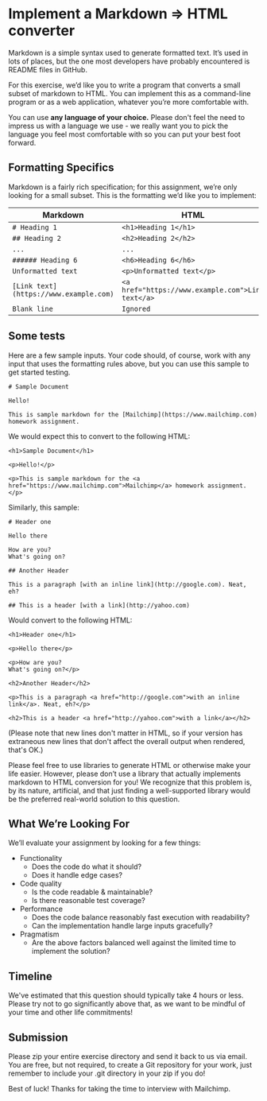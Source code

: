 # Implement a Markdown => HTML converter

Markdown is a simple syntax used to generate formatted text. It’s used in lots
of places, but the one most developers have probably encountered is README
files in GitHub.

For this exercise, we’d like you to write a program that converts a small
subset of markdown to HTML. You can implement this as a command-line program
or as a web application, whatever you’re more comfortable with.

You can use **any language of your choice.** Please don't feel the need to impress us with a language we use - we really want you to pick the language you feel most comfortable with so you can put your best foot forward.


## Formatting Specifics

Markdown is a fairly rich specification; for this assignment, we’re only
looking for a small subset. This is the formatting we’d like you to implement:

| Markdown                               | HTML                                              |
| -------------------------------------- | ------------------------------------------------- |
| `# Heading 1`                          | `<h1>Heading 1</h1>`                              | 
| `## Heading 2`                         | `<h2>Heading 2</h2>`                              | 
| `...`                                  | `...`                                             | 
| `###### Heading 6`                     | `<h6>Heading 6</h6>`                              | 
| `Unformatted text`                     | `<p>Unformatted text</p>`                         | 
| `[Link text](https://www.example.com)` | `<a href="https://www.example.com">Link text</a>` | 
| `Blank line`                           | `Ignored`                                         | 


## Some tests

Here are a few sample inputs. Your code should, of course, work with
any input that uses the formatting rules above, but you can use this
sample to get started testing.

```
# Sample Document

Hello!

This is sample markdown for the [Mailchimp](https://www.mailchimp.com) homework assignment.
```

We would expect this to convert to the following HTML:

```
<h1>Sample Document</h1>

<p>Hello!</p>

<p>This is sample markdown for the <a href="https://www.mailchimp.com">Mailchimp</a> homework assignment.</p>
```

Similarly, this sample:

```
# Header one

Hello there

How are you?
What's going on?

## Another Header

This is a paragraph [with an inline link](http://google.com). Neat, eh?

## This is a header [with a link](http://yahoo.com)
```

Would convert to the following HTML:

```
<h1>Header one</h1>

<p>Hello there</p>

<p>How are you?
What's going on?</p>

<h2>Another Header</h2>

<p>This is a paragraph <a href="http://google.com">with an inline link</a>. Neat, eh?</p>

<h2>This is a header <a href="http://yahoo.com">with a link</a></h2>
```

(Please note that new lines don't matter in HTML, so if your version has extraneous new lines that don't affect the overall output when rendered, that's OK.)


Please feel free to use libraries to generate HTML or otherwise make your life
easier. However, please don’t use a library that actually implements markdown
to HTML conversion for you! We recognize that this problem is, by its nature,
artificial, and that just finding a well-supported library would be the
preferred real-world solution to this question.


## What We’re Looking For

We’ll evaluate your assignment by looking for a few things:

* Functionality
    * Does the code do what it should?
    * Does it handle edge cases?
* Code quality
    * Is the code readable & maintainable?
    * Is there reasonable test coverage?
* Performance
    * Does the code balance reasonably fast execution with readability?
    * Can the implementation handle large inputs gracefully?
* Pragmatism
    * Are the above factors balanced well against the limited time to implement the solution?


## Timeline

We've estimated that this question should typically take 4 hours or less.
Please try not to go significantly above that, as we want to be mindful of
your time and other life commitments!

## Submission

Please zip your entire exercise directory and send it back to us via email.
You are free, but not required, to create a Git repository for your work, just
remember to include your .git directory in your zip if you do!

Best of luck! Thanks for taking the time to interview with Mailchimp.